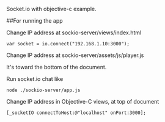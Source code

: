 Socket.io with objective-c example.

##For running the app


Change IP address at sockio-server/views/index.html 

```
var socket = io.connect("192.168.1.10:3000");
```
Change IP address at sockio-server/assets/js/player.js

It's toward the bottom of the document.

Run socket.io chat like

	node ./sockio-server/app.js
	

Change IP address in Objective-C views, at top of document

```
[_socketIO connectToHost:@"localhost" onPort:3000];
```
	
